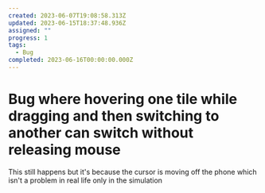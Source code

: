 ```yaml
---
created: 2023-06-07T19:08:58.313Z
updated: 2023-06-15T18:37:48.936Z
assigned: ""
progress: 1
tags:
  - Bug
completed: 2023-06-16T00:00:00.000Z
---
```


# Bug where hovering one tile while dragging and then switching to another can switch without releasing mouse

This still happens but it's because the cursor is moving off the phone which isn't a problem in real life only in the simulation
